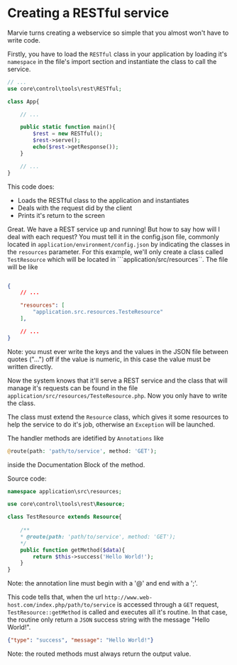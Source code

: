 Creating a RESTful service
==========================

Marvie turns creating a webservice so simple that you almost won't have to write code.

Firstly, you have to load the ```RESTful``` class in your application by loading it's ```namespace``` in the file's import section and instantiate the class to call the service.

```php
// ...
use core\control\tools\rest\RESTful;

class App{

	// ...

	public static function main(){
		$rest = new RESTful();
		$rest->serve();
		echo($rest->getResponse());
	}

	// ...
}
```

This code does:

* Loads the RESTful class to the application and instantiates
* Deals with the request did by the client
* Prints it's return to the screen

Great. We have a REST service up and running! But how to say how will I deal with each request? You must tell it in the config.json file, commonly located in ```application/environment/config.json``` by indicating the classes in the ```resources``` parameter. For this example, we'll only create a class called ```TestResource``` which will be located in ```application/src/resources``. The file will be like

```json

{
	// ...

	"resources": [
		"application.src.resources.TesteResource"
	],

	// ...
}

```

Note: you must ever write the keys and the values in the JSON file between quotes ("...") off if the value is numeric, in this case the value must be written directly.

Now the system knows that it'll serve a REST service and the class that will manage it's requests can be found in the file ```application/src/resources/TesteResource.php```. Now you only have to write the class.

The class must extend the ```Resource``` class, which gives it some resources to help the service to do it's job, otherwise an ```Exception``` will be launched.

The handler methods are idetified by ```Annotations``` like
```php
@route(path: 'path/to/service', method: 'GET');
```
inside the Documentation Block  of the method.

Source code:

```php
namespace application\src\resources;

use core\control\tools\rest\Resource;

class TestResource extends Resource{
    
    /**
    * @route(path: 'path/to/service', method: 'GET');
    */
    public function getMethod($data){
        return $this->success('Hello World!');
    }
}
```
Note: the annotation line must begin with a '@' and end with a ';'.

This code tells that, when the url ```http://www.web-host.com/index.php/path/to/service``` is accessed through a ```GET``` request, ```TestResource::getMethod``` is called and executes all it's routine. In that case, the routine only return a ```JSON``` success string with the message "Hello World!".

```json
{"type": "success", "message": "Hello World!"}
```

Note: the routed methods must always return the output value.